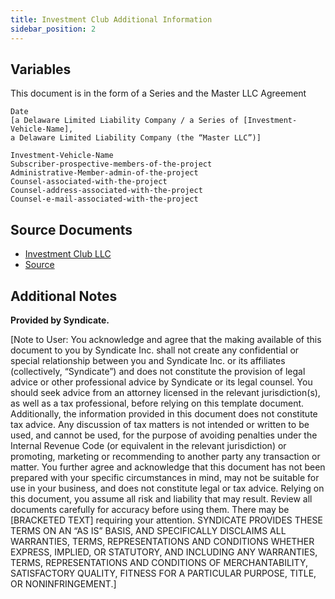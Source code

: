 ```yaml
---
title: Investment Club Additional Information
sidebar_position: 2
---
```


## Variables

This document is in the form of a Series and the Master LLC Agreement

```
Date
[a Delaware Limited Liability Company / a Series of [Investment-Vehicle-Name],
a Delaware Limited Liability Company (the “Master LLC”)]

Investment-Vehicle-Name
Subscriber-prospective-members-of-the-project
Administrative-Member-admin-of-the-project
Counsel-associated-with-the-project
Counsel-address-associated-with-the-project
Counsel-e-mail-associated-with-the-project
```

## Source Documents

- [Investment Club LLC](llcs/Example-Operating-Agreement-Investment-Club-Series-LLC.docx)
- [Source](https://guide.syndicate.io/web3-investment-clubs/create-a-legal-entity)

## Additional Notes

**Provided by Syndicate.**

[Note to User: You acknowledge and agree that the making available of this document to you by Syndicate Inc. shall not create any confidential or special relationship between you and Syndicate Inc. or its affiliates (collectively, “Syndicate”) and does not constitute the provision of legal advice or other professional advice by Syndicate or its legal counsel. You should seek advice from an attorney licensed in the relevant jurisdiction(s), as well as a tax professional, before relying on this template document. Additionally, the information provided in this document does not constitute tax advice. Any discussion of tax matters is not intended or written to be used, and cannot be used, for the purpose of avoiding penalties under the Internal Revenue Code (or equivalent in the relevant jurisdiction) or promoting, marketing or recommending to another party any transaction or matter. You further agree and acknowledge that this document has not been prepared with your specific circumstances in mind, may not be suitable for use in your business, and does not constitute legal or tax advice. Relying on this document, you assume all risk and liability that may result. Review all documents carefully for accuracy before using them. There may be [BRACKETED TEXT] requiring your attention. SYNDICATE PROVIDES THESE TERMS ON AN “AS IS” BASIS, AND SPECIFICALLY DISCLAIMS ALL WARRANTIES, TERMS, REPRESENTATIONS AND CONDITIONS WHETHER EXPRESS, IMPLIED, OR STATUTORY, AND INCLUDING ANY WARRANTIES, TERMS, REPRESENTATIONS AND CONDITIONS OF MERCHANTABILITY, SATISFACTORY QUALITY, FITNESS FOR A PARTICULAR PURPOSE, TITLE, OR NONINFRINGEMENT.]

